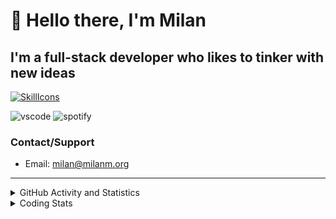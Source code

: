 # 👋 Hello there, I'm Milan
## I'm a full-stack developer who likes to tinker with new ideas
[![SkillIcons](https://skillicons.dev/icons?i=js,ts,nextjs,tailwind,html,go,bash,git,nginx,prisma,kubernetes,docker,linux)](https://skillicons.dev)

![vscode](https://nocache.advaith.workers.dev?url=https://img.shields.io/endpoint?url=https://dev.discordprofiles.me/api/badge/vscode/423203831971708958)
![spotify](https://nocache.advaith.workers.dev?url=https://img.shields.io/endpoint?url=https://dev.discordprofiles.me/api/badge/spotify/423203831971708958)

### Contact/Support

- Email: [milan@milanm.org](mailto:milan@milanm.org)
 
---
 
<details>
  <summary>GitHub Activity and Statistics</summary>
  <img src="/github-metrics.svg" />
</details>
<details>
  <summary>Coding Stats</summary>
  <!--START_SECTION:waka-->

```txt
TypeScript   18 hrs 52 mins  ██████████████████████▓░░   90.81 %
JSON         51 mins         █░░░░░░░░░░░░░░░░░░░░░░░░   04.16 %
JavaScript   22 mins         ▒░░░░░░░░░░░░░░░░░░░░░░░░   01.79 %
Docker       9 mins          ▒░░░░░░░░░░░░░░░░░░░░░░░░   00.79 %
Prisma       6 mins          ░░░░░░░░░░░░░░░░░░░░░░░░░   00.55 %
```

<!--END_SECTION:waka-->
</details>
